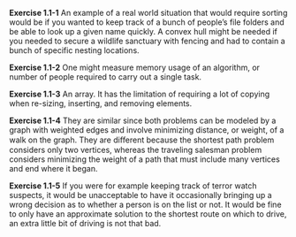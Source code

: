 **Exercise 1.1-1**
An example of a real world situation that would require sorting would be if
you wanted to keep track of a bunch of people’s file folders and be able to look
up a given name quickly. A convex hull might be needed if you needed to secure
a wildlife sanctuary with fencing and had to contain a bunch of specific nesting
locations.

**Exercise 1.1-2**
One might measure memory usage of an algorithm, or number of people
required to carry out a single task.

**Exercise 1.1-3**
An array. It has the limitation of requiring a lot of copying when re-sizing,
inserting, and removing elements.

**Exercise 1.1-4**
They are similar since both problems can be modeled by a graph with
weighted edges and involve minimizing distance, or weight, of a walk on the
graph. They are diﬀerent because the shortest path problem considers only
two vertices, whereas the traveling salesman problem considers minimizing the
weight of a path that must include many vertices and end where it began.

**Exercise 1.1-5**
If you were for example keeping track of terror watch suspects, it would be
unacceptable to have it occasionally bringing up a wrong decision as to whether
a person is on the list or not. It would be fine to only have an approximate
solution to the shortest route on which to drive, an extra little bit of driving is
not that bad.
